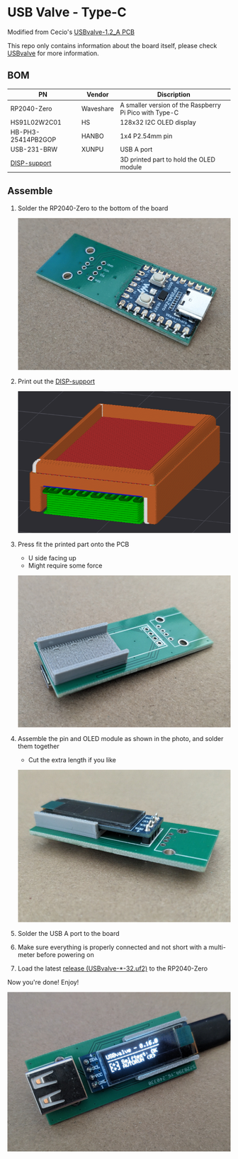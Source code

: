 # USB Valve - Type-C

Modified from Cecio's [USBvalve-1.2_A PCB](https://github.com/cecio/USBvalve/blob/main/PCB/Gerber_USBvalve-1.2_A-PCB.zip)

This repo only contains information about the board itself, please check [USBvalve](https://github.com/cecio/USBvalve) for more information.

## BOM

| PN                                  | Vendor    | Discription                                            |
| ----------------------------------- | --------- | ------------------------------------------------------ |
| RP2040-Zero                         | Waveshare | A smaller version of the Raspberry Pi Pico with Type-C |
| HS91L02W2C01                        | HS        | 128x32 I2C OLED display                                |
| HB-PH3-25414PB2GOP                  | HANBO     | 1x4 P2.54mm pin                                        |
| USB-231-BRW                         | XUNPU     | USB A port                                             |
| [DISP-support](./DISP-support.step) |           | 3D printed part to hold the OLED module                |

## Assemble

1. Solder the RP2040-Zero to the bottom of the board

    ![RP2040](./pics/rp2040.jpeg)

2. Print out the [DISP-support](./DISP-support.step)

    ![slice](./pics/slice.png)

3. Press fit the printed part onto the PCB

    - U side facing up
    - Might require some force

    ![](./pics/oled_support.jpeg)

4. Assemble the pin and OLED module as shown in the photo, and solder them together

    - Cut the extra length if you like

    ![](./pics/oled.jpeg)

5. Solder the USB A port to the board

6. Make sure everything is properly connected and not short with a multi-meter before powering on

1. Load the latest [release (USBvalve-*-32.uf2)](https://github.com/cecio/USBvalve/releases) to the RP2040-Zero

Now you're done! Enjoy!

![](./pics/assembled.jpeg)
